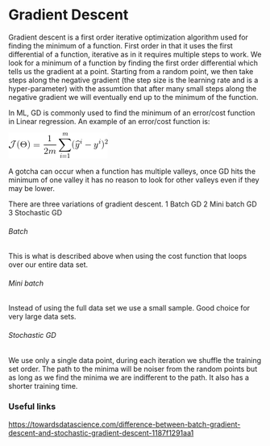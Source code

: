# Gradient Descent

Gradient descent is a first order iterative optimization algorithm used for finding the minimum of a function. 
First order in that it uses the first differential of a function, iterative as in it requires multiple steps to work.
We look for a minimum of a function by finding the first order differential which tells us the gradient at a point.
Starting from a random point, we then take steps along the negative gradient (the step size is the learning rate and is a hyper-parameter) with the assumtion that after many small steps along the negative gradient we will eventually end up to the minimum of the function.

In ML, GD is commonly used to find the minimum of an error/cost function in Linear regression. An example of an error/cost function is:

![error function](./images/CodeCogsEqn.gif)

A gotcha can occur when a function has multiple valleys, once GD hits the minimum of one valley it has no reason to look for other valleys even if they may be lower. 

There are three variations of gradient descent.
1 Batch GD
2 Mini batch GD
3 Stochastic GD

###### Batch
This is what is described above when using the cost function that loops over our entire data set. 

###### Mini batch
Instead of using the full data set we use a small sample. Good choice for very large data sets.

###### Stochastic GD
We use only a single data point, during each iteration we shuffle the training set order. The path to the minima will be noiser from the random points but as long as we find the minima we are indifferent to the path. It also has a shorter training time.


### Useful links
https://towardsdatascience.com/difference-between-batch-gradient-descent-and-stochastic-gradient-descent-1187f1291aa1

